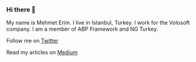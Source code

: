 ### Hi there 👋

<!--
**mehmet-erim/mehmet-erim** is a ✨ _special_ ✨ repository because its `README.md` (this file) appears on your GitHub profile.

Here are some ideas to get you started:

- 🔭 I’m currently working on ...
- 🌱 I’m currently learning ...
- 👯 I’m looking to collaborate on ...
- 🤔 I’m looking for help with ...
- 💬 Ask me about ...
- 📫 How to reach me: ...
- 😄 Pronouns: ...
- ⚡ Fun fact: ...
-->

My name is Mehmet Erim. I live in Istanbul, Turkey. I work for the Volosoft company. I am a member of ABP Framework and NG Turkey.

Follow me on [Twitter](https://twitter.com/mehmeterim_)

Read my articles on [Medium](https://medium.com/@mehmeterim)
<!--
![Mehmet's github stats](https://github-readme-stats.vercel.app/api?username=mehmet-erim&show_icons=true)

![Hits](https://hits.seeyoufarm.com/api/count/incr/badge.svg?url=https%3A%2F%2Fgithub.com%2Fmehmet-erim%2Fhit-counter&count_bg=%234569C7&title_bg=%23555555&icon=&icon_color=%23E7E7E7&title=visitors&edge_flat=false)
-->
